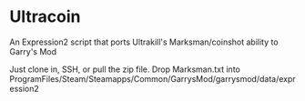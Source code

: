 # Ultracoin
An Expression2 script that ports Ultrakill's Marksman/coinshot ability to Garry's Mod

Just clone in, SSH, or pull the zip file.
Drop Marksman.txt into ProgramFiles/Steam/Steamapps/Common/GarrysMod/garrysmod/data/expression2
